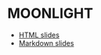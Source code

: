MOONLIGHT
==========

+ [HTML slides](https://t3rodrig.github.io/moonlight-slides/)
+ [Markdown slides](index.md)
